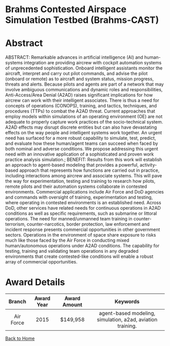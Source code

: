 
Brahms Contested Airspace Simulation Testbed (Brahms-CAST)
==========================================================

# Abstract


ABSTRACT: Remarkable advances in artificial intelligence (AI) and human-systems integration are providing aircrew with cockpit automation systems of unprecedented sophistication. Onboard intelligent assistants monitor the aircraft, interpret and carry out pilot commands, and advise the pilot (onboard or remote) as to aircraft and system status, mission progress, threats and alerts. Because pilots and agents are part of a network that may involve ambiguous communications and dynamic roles and responsibilities, Anti-Access/Area Denial (A2AD) raises significant implications for how aircrew can work with their intelligent associates. There is thus a need for concepts of operations (CONOPS), training, and tactics, techniques, and procedures (TTPs) to combat the A2AD threat. Current approaches that employ models within simulations of an operating environment (OE) are not adequate to properly capture work practices of the socio-technical system. A2AD effects may disrupt discrete entities but can also have devastating effects on the way people and intelligent systems work together. An urgent need has surfaced for a more robust capability to simulate, test, predict, and evaluate how these human/agent teams can succeed when faced by both nominal and adverse conditions. We propose addressing this urgent need with an innovative application of a sophisticated and proven work practice analysis simulation.; BENEFIT: Results from this work will establish an approach to agent-based modeling that provides a powerful, activity-based approach that represents how functions are carried out in practice, including interactions among aircrew and associate systems. This will pave the way for experimentation, testing and training to research how pilots, remote pilots and their automation systems collaborate in contested environments. Commercial applications include Air Force and DoD agencies and commands with oversight of training, experimentation and testing, where operating in contested environments is an established need. Across DoD, other services have related needs for continuous operations in A2AD conditions as well as specific requirements, such as submarine or littoral operations. The need for manned/unmanned team training in counter-terrorism, counter-narcotics, border protection, law enforcement and incident response presents commercial opportunities in other government sectors. Operations in the environment of space share exposure to risks much like those faced by the Air Force in conducting mixed human/autonomous operations under A2AD conditions. The capability for testing, training and validating team operations in any degraded environments that create contested-like conditions will enable a robust array of commercial opportunities.  

# Award Details

|Branch|Award Year|Award Amount|Keywords|
| :---: | :---: | :---: | :---: |
|Air Force|2015|$149,958|agent-based modeling, simulation, a2ad, aviation training.|
  
  


[Back to Home](https://github.com/chrischow/dod_sbir_awards#67)